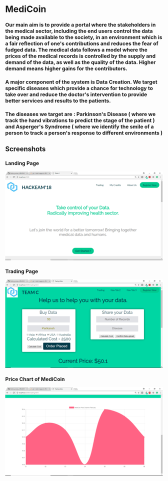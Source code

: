 # MediCoin
### Our main aim is to provide a portal where the stakeholders in the medical sector, including the end users control the data being made available to the society, in an environment which is a fair reflection of one's contributions and reduces the fear of fudged data. The medical data follows a model where the prices of the medical records is controlled by the supply and demand of the data, as well as the quality of the data. Higher demand means higher gains for the contributors.
### A major component of the system is Data Creation. We target specific diseases which provide a chance for technology to take over and reduce the doctor's intervention to provide better services and results to the patients.
### The diseases we target are : Parkinson's Disease ( where we track the hand vibrations to predict the stage of the patient ) and Asperger's Syndrome ( where we identify the smile of a person to track a person's response to different environments )

## Screenshots
### Landing Page
![alt text](https://github.com/parimatrix/nuke_u/blob/finance_system/readme_img/Screenshot%20(105).png)
### Trading Page
![alt text](https://github.com/parimatrix/nuke_u/blob/finance_system/readme_img/Screenshot%20(102).png)
### Price Chart of MediCoin
![alt text](https://github.com/parimatrix/nuke_u/blob/finance_system/readme_img/Screenshot%20(104).png)
